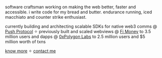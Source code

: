 <p style="align: center;">software craftsman working on making the web better, faster and accessible. i write code for my bread and butter. endurance running, iced macchiato and counter strike enthusiast.</p>

currently building and architecting scalable SDKs for native web3 comms @ [Push Protocol](https://push.org/) ✧ previously built and scaled webviews @ [Fi Money](https://fi.money/) to 3.5 million users and dapps @ [0xPolygon Labs](https://polygon.technology/) to 2.5 million users and $5 million worth of txns

[know more](https://arn4b.vercel.app) ✧
[contact me](https://twitter.com/arn4b_)
